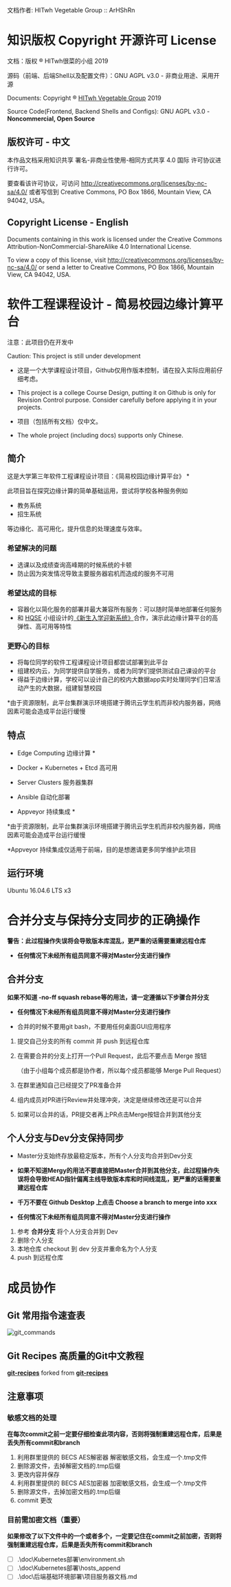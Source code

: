 文档作者: HITwh Vegetable Group :: ArHShRn

# 知识版权 Copyright  开源许可 License

文档：版权 ® HITwh很菜的小组 2019

源码（前端、后端Shell以及配置文件）：GNU AGPL v3.0 - 非商业用途、采用开源

Documents: Copyright ® [HITwh Vegetable Group](https://github.com/hitwh-vegetable-group) 2019 

Source Code(Frontend, Backend Shells and Configs): GNU AGPL v3.0 - **Noncommercial, Open Source**

## 版权许可 - 中文

本作品文档采用知识共享 署名-非商业性使用-相同方式共享 4.0 国际 许可协议进行许可。

要查看该许可协议，可访问 http://creativecommons.org/licenses/by-nc-sa/4.0/ 或者写信到 Creative Commons, PO Box 1866, Mountain View, CA 94042, USA。

## Copyright License - English

Documents containing in this work is licensed under the Creative Commons Attribution-NonCommercial-ShareAlike 4.0 International License. 

To view a copy of this license, visit http://creativecommons.org/licenses/by-nc-sa/4.0/ or send a letter to Creative Commons, PO Box 1866, Mountain View, CA 94042, USA.



# 软件工程课程设计 - 简易校园边缘计算平台

注意：此项目仍在开发中

Caution: This project is still under development

- 这是一个大学课程设计项目，Github仅用作版本控制，请在投入实际应用前仔细考虑。

- This project is a college Course Design, putting it on Github is only for Revision Control purpose. Consider carefully before applying it in your projects.

- 项目（包括所有文档）仅中文。

- The whole project (including docs) supports only Chinese.

  

## 简介

这是大学第三年软件工程课程设计项目：《简易校园边缘计算平台》 *

此项目旨在探究边缘计算的简单基础运用，尝试将学校各种服务例如

- 教务系统
- 招生系统

等边缘化、高可用化，提升信息的处理速度与效率。

### 希望解决的问题

- 选课以及成绩查询高峰期的时候系统的卡顿
- 防止因为突发情况导致主要服务器宕机而造成的服务不可用

### 希望达成的目标

- 容器化以简化服务的部署并最大兼容所有服务：可以随时简单地部署任何服务
- 和 [HQSE](https://github.com/1604104se-hitwh) 小组设计的[《新生入学迎新系统》](https://github.com/1604104se-hitwh/welcome)合作，演示此边缘计算平台的高弹性、高可用等特性

### 更野心的目标

- 将每位同学的软件工程课程设计项目都尝试部署到此平台
- 组建校内云，为同学提供自学服务，或者为同学们提供测试自己课设的平台
- 得益于边缘计算，学校可以设计自己的校内大数据app实时处理同学们日常活动产生的大数据，组建智慧校园



*由于资源限制，此平台集群演示环境搭建于腾讯云学生机而非校内服务器，网络因素可能会造成平台运行缓慢



## 特点

- Edge Computing 边缘计算 *

- Docker + Kubernetes + Etcd 高可用

- Server Clusters 服务器集群

- Ansible 自动化部署

- Appveyor 持续集成 *

  

*由于资源限制，此平台集群演示环境搭建于腾讯云学生机而非校内服务器，网络因素可能会造成平台运行缓慢

*Appveyor 持续集成仅适用于前端，目的是想邀请更多同学维护此项目

## 运行环境

Ubuntu 16.04.6 LTS x3



# 合并分支与保持分支同步的正确操作

**警告：此过程操作失误将会导致版本库混乱，更严重的话需要重建远程仓库**

- **任何情况下未经所有组员同意不得对Master分支进行操作**

## 合并分支

**如果不知道 -no-ff squash rebase等的用法，请一定遵循以下步骤合并分支**

- **任何情况下未经所有组员同意不得对Master分支进行操作**

- 合并的时候不要用git bash，不要用任何桌面GUI应用程序

  

1. 提交自己分支的所有 commit 并 push 到远程仓库

2. 在需要合并的分支上打开一个Pull Request，此后不要点击 Merge 按钮

   （由于小组每个成员都是协作者，所以每个成员都能够 Merge Pull Request）

3. 在群里通知自己已经提交了PR准备合并

4. 组内成员对PR进行Review并处理冲突，决定是继续修改还是可以合并

5. 如果可以合并的话，PR提交者再上PR点击Merge按钮合并到其他分支

   

## 个人分支与Dev分支保持同步

- Master分支始终存放最稳定版本，所有个人分支均合并到Dev分支

- **如果不知道Mergy的用法不要直接把Master合并到其他分支，此过程操作失误将会导致HEAD指针偏离主线导致版本库和时间线混乱，更严重的话需要重建远程仓库**

- **千万不要在 Github Desktop 上点击 Choose a branch to merge into xxx**
- **任何情况下未经所有组员同意不得对Master分支进行操作**



1. 参考 **合并分支** 将个人分支合并到 Dev
2. 删除个人分支
3. 本地仓库 checkout 到 dev 分支并重命名为个人分支
4. push 到远程仓库



# 成员协作



## Git 常用指令速查表

![git_commands](./gitcommands.jpg)



## Git Recipes 高质量的Git中文教程

[**git-recipes**](https://github.com/hitwh-vegetable-group/git-recipes) forked from [**git-recipes**](https://github.com/geeeeeeeeek/git-recipes)



## 注意事项

### 敏感文档的处理

**在每次commit之前一定要仔细检查此项内容，否则将强制重建远程仓库，后果是丢失所有commit和branch**

1. 利用群里提供的 BECS AES解密器 解密敏感文档，会生成一个.tmp文件
2. 删除源文件，去掉解密文档的.tmp后缀
3. 更改内容并保存
4. 利用群里提供的 BECS AES加密器 加密敏感文档，会生成一个.tmp文件
5. 删除源文件，去掉加密文档的.tmp后缀
6. commit 更改

### 目前需加密文档（重要）

**如果修改了以下文件中的一个或者多个，一定要记住在commit之前加密，否则将强制重建远程仓库，后果是丢失所有commit和branch**

- [ ] .\doc\Kubernetes部署\environment.sh
- [ ] .\doc\Kubernetes部署\hosts_append
- [ ] .\doc\后端基础环境部署\项目服务器文档.md